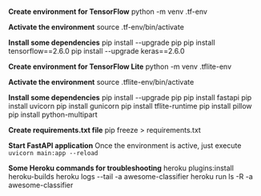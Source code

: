 **Create environment for TensorFlow**
python -m venv .tf-env

**Activate the environment**
source .tf-env/bin/activate

**Install some dependencies**
pip install --upgrade pip
pip install tensorflow==2.6.0
pip install --upgrade keras==2.6.0

**Create environment for TensorFlow Lite**
python -m venv .tflite-env

**Activate the environment**
source .tflite-env/bin/activate

**Install some dependencies**
pip install --upgrade pip
pip install fastapi
pip install uvicorn
pip install gunicorn
pip install tflite-runtime
pip install pillow
pip install python-multipart

**Create requirements.txt file**
pip freeze > requirements.txt

**Start FastAPI application**
Once the environment is active, just execute `uvicorn main:app --reload`

**Some Heroku commands for troubleshooting**
heroku plugins:install heroku-builds
heroku logs --tail -a awesome-classifier
heroku run ls -R -a awesome-classifier